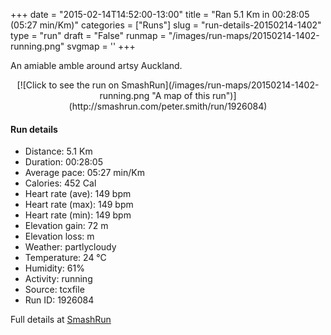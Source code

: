 +++
date = "2015-02-14T14:52:00-13:00"
title = "Ran 5.1 Km in 00:28:05 (05:27 min/Km)"
categories = ["Runs"]
slug = "run-details-20150214-1402"
type = "run"
draft = "False"
runmap = "/images/run-maps/20150214-1402-running.png"
svgmap = '<polyline points="93 48, 99 39, 100 33, 97 33, 96 33, 91 31, 75 33, 66 36, 56 45, 37 60, 34 61, 7 70, 1 66, 0 63, 1 62, 50 31, 65 38, 66 40, 73 51">'
+++

An amiable amble around artsy Auckland. 
 

<!--more-->

<center>
[![Click to see the run on SmashRun](/images/run-maps/20150214-1402-running.png "A map of this run")](http://smashrun.com/peter.smith/run/1926084)
</center>

#### Run details

* Distance: 5.1 Km
* Duration: 00:28:05
* Average pace: 05:27 min/Km
* Calories: 452 Cal
* Heart rate (ave): 149 bpm
* Heart rate (max): 149 bpm
* Heart rate (min): 149 bpm
* Elevation gain: 72 m
* Elevation loss:  m
* Weather: partlycloudy
* Temperature: 24 &deg;C
* Humidity: 61%
* Activity: running
* Source: tcxfile
* Run ID: 1926084

Full details at [SmashRun](http://smashrun.com/peter.smith/run/1926084)